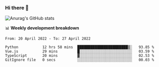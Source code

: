 ### Hi there 👋
![Anurag's GitHub stats](https://github-readme-stats.vercel.app/api?username=jami1024&show_icons=true&theme=radical)

📊 **Weekly development breakdown**
<!--START_SECTION:waka-->

```text
From: 20 April 2022 - To: 27 April 2022

Python           12 hrs 58 mins  ███████████████████████▒░   93.85 %
Vue.js           29 mins         █░░░░░░░░░░░░░░░░░░░░░░░░   03.59 %
TypeScript       20 mins         ▓░░░░░░░░░░░░░░░░░░░░░░░░   02.53 %
GitIgnore file   0 secs          ░░░░░░░░░░░░░░░░░░░░░░░░░   00.03 %
```

<!--END_SECTION:waka-->
<!--
**jami1024/jami1024** is a ✨ _special_ ✨ repository because its `README.md` (this file) appears on your GitHub profile.

Here are some ideas to get you started:

- 🔭 I’m currently working on ...
- 🌱 I’m currently learning ...
- 👯 I’m looking to collaborate on ...
- 🤔 I’m looking for help with ...
- 💬 Ask me about ...
- 📫 How to reach me: ...
- 😄 Pronouns: ...
- ⚡ Fun fact: ...
-->
